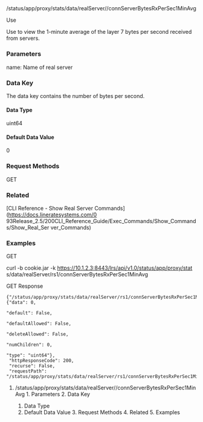 ##
/status/app/proxy/stats/data/realServer/<name>/connServerBytesRxPerSec1MinAvg

Use

Use to view the 1-minute average of the layer 7 bytes per second received from
servers.

### Parameters

name: Name of real server

### Data Key

The data key contains the number of bytes per second.

#### Data Type

uint64

#### Default Data Value

0

### Request Methods

GET

### Related

[CLI Reference - Show Real Server Commands](https://docs.lineratesystems.com/0
93Release_2.5/200CLI_Reference_Guide/Exec_Commands/Show_Commands/Show_Real_Ser
ver_Commands)

### Examples

GET

curl -b cookie.jar -k https://10.1.2.3:8443/lrs/api/v1.0/status/app/proxy/stat
s/data/realServer/rs1/connServerBytesRxPerSec1MinAvg

GET Response

    
    {"/status/app/proxy/stats/data/realServer/rs1/connServerBytesRxPerSec1MinAvg": {"data": 0,
                                                                                          "default": False,
                                                                                          "defaultAllowed": False,
                                                                                          "deleteAllowed": False,
                                                                                          "numChildren": 0,
                                                                                          "type": "uint64"},
     "httpResponseCode": 200,
     "recurse": False,
     "requestPath": "/status/app/proxy/stats/data/realServer/rs1/connServerBytesRxPerSec1MinAvg"}
    

  1. /status/app/proxy/stats/data/realServer/<name>/connServerBytesRxPerSec1MinAvg
    1. Parameters
    2. Data Key
      1. Data Type
      2. Default Data Value
    3. Request Methods
    4. Related
    5. Examples

